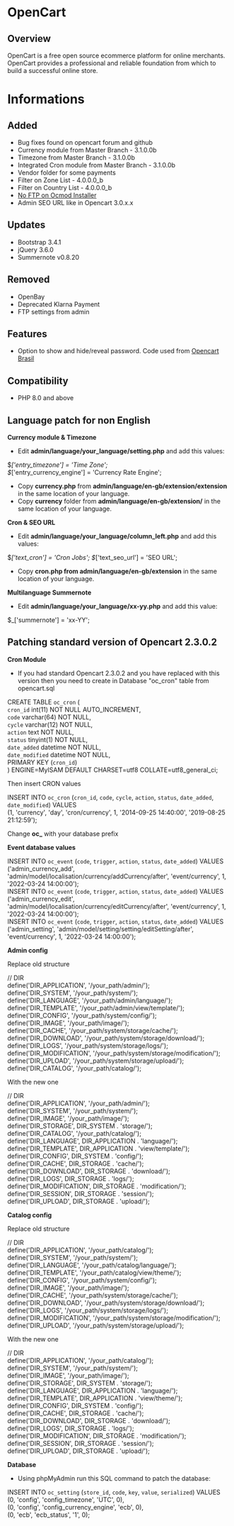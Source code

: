 # OpenCart

## Overview

OpenCart is a free open source ecommerce platform for online merchants. OpenCart provides a professional and reliable foundation from which to build a successful online store.

# Informations

## Added
- Bug fixes found on opencart forum and github
- Currency module from Master Branch - 3.1.0.0b
- Timezone from Master Branch - 3.1.0.0b
- Integrated Cron module from Master Branch - 3.1.0.0b
- Vendor folder for some payments
- Filter on Zone List - 4.0.0.0_b
- Filter on Country List - 4.0.0.0_b
- <a href="https://www.opencart.com/index.php?route=marketplace/extension/info&extension_id=18892">No FTP on Ocmod Installer</a>
- Admin SEO URL like in Opencart 3.0.x.x

## Updates
- Bootstrap 3.4.1
- jQuery 3.6.0
- Summernote v0.8.20

## Removed
- OpenBay
- Deprecated Klarna Payment
- FTP settings from admin

## Features ##
- Option to show and hide/reveal password. Code used from <a href="https://github.com/opencartbrasil/opencartbrasil">Opencart Brasil</a>

## Compatibility
- PHP 8.0 and above

## Language patch for non English

<b>Currency module & Timezone</b>

- Edit <b>admin/language/your_language/setting.php</b> and add this values:

$_['entry_timezone']               = 'Time Zone';\
$_['entry_currency_engine']        = 'Currency Rate Engine';

- Copy <b>currency.php</b> from <b>admin/language/en-gb/extension/extension</b> in the same location of your language.
- Copy <b>currency</b> folder from <b>admin/language/en-gb/extension/</b> in the same location of your language.

<b>Cron & SEO URL</b>

- Edit <b>admin/language/your_language/column_left.php</b> and add this values:

$_['text_cron']                      = 'Cron Jobs';
$_['text_seo_url']                   = 'SEO URL';

- Copy <b>cron.php from admin/language/en-gb/extension</b> in the same location of your language.

<b>Multilanguage Summernote</b>
- Edit <b>admin/language/your_language/xx-yy.php</b> and add this value:

$_['summernote']                    = 'xx-YY';

## Patching standard version of Opencart 2.3.0.2

<b>Cron Module</b>

- If you had standard Opencart 2.3.0.2 and you have replaced with this version then you need to create in Database "oc_cron" table from opencart.sql

CREATE TABLE `oc_cron` (<br>
  `cron_id` int(11) NOT NULL AUTO_INCREMENT,<br>
  `code` varchar(64) NOT NULL,<br>
  `cycle` varchar(12) NOT NULL,<br>
  `action` text NOT NULL,<br>
  `status` tinyint(1) NOT NULL,<br>
  `date_added` datetime NOT NULL,<br>
  `date_modified` datetime NOT NULL,<br>
  PRIMARY KEY (`cron_id`)<br>
) ENGINE=MyISAM DEFAULT CHARSET=utf8 COLLATE=utf8_general_ci;<br>

Then insert CRON values

INSERT INTO `oc_cron` (`cron_id`, `code`, `cycle`, `action`, `status`, `date_added`, `date_modified`) VALUES<br>
(1, 'currency', 'day', 'cron/currency', 1, '2014-09-25 14:40:00', '2019-08-25 21:12:59');<br>

Change <b>oc_</b> with your database prefix


<b>Event database values</b>

INSERT INTO `oc_event` (`code`, `trigger`, `action`, `status`, `date_added`) VALUES<br>
('admin_currency_add', 'admin/model/localisation/currency/addCurrency/after', 'event/currency', 1, '2022-03-24 14:00:00');<br>
INSERT INTO `oc_event` (`code`, `trigger`, `action`, `status`, `date_added`) VALUES<br>
('admin_currency_edit', 'admin/model/localisation/currency/editCurrency/after', 'event/currency', 1, '2022-03-24 14:00:00');<br>
INSERT INTO `oc_event` (`code`, `trigger`, `action`, `status`, `date_added`) VALUES<br>
('admin_setting', 'admin/model/setting/setting/editSetting/after', 'event/currency', 1, '2022-03-24 14:00:00');<br>


<b>Admin config</b>

Replace old structure

// DIR<br>
define('DIR_APPLICATION', '/your_path/admin/');<br>
define('DIR_SYSTEM', '/your_path/system/');<br>
define('DIR_LANGUAGE', '/your_path/admin/language/');<br>
define('DIR_TEMPLATE', '/your_path/admin/view/template/');<br>
define('DIR_CONFIG', '/your_path/system/config/');<br>
define('DIR_IMAGE', '/your_path/image/');<br>
define('DIR_CACHE', '/your_path/system/storage/cache/');<br>
define('DIR_DOWNLOAD', '/your_path/system/storage/download/');<br>
define('DIR_LOGS', '/your_path/system/storage/logs/');<br>
define('DIR_MODIFICATION', '/your_path/system/storage/modification/');<br>
define('DIR_UPLOAD', '/your_path/system/storage/upload/');<br>
define('DIR_CATALOG', '/your_path/catalog/');<br>

With the new one

// DIR<br>
define('DIR_APPLICATION', '/your_path/admin/');<br>
define('DIR_SYSTEM', '/your_path/system/');<br>
define('DIR_IMAGE', '/your_path/image/');<br>
define('DIR_STORAGE', DIR_SYSTEM . 'storage/');<br>
define('DIR_CATALOG', '/your_path/catalog/');<br>
define('DIR_LANGUAGE', DIR_APPLICATION . 'language/');<br>
define('DIR_TEMPLATE', DIR_APPLICATION . 'view/template/');<br>
define('DIR_CONFIG', DIR_SYSTEM . 'config/');<br>
define('DIR_CACHE', DIR_STORAGE . 'cache/');<br>
define('DIR_DOWNLOAD', DIR_STORAGE . 'download/');<br>
define('DIR_LOGS', DIR_STORAGE . 'logs/');<br>
define('DIR_MODIFICATION', DIR_STORAGE . 'modification/');<br>
define('DIR_SESSION', DIR_STORAGE . 'session/');<br>
define('DIR_UPLOAD', DIR_STORAGE . 'upload/');<br>

<b>Catalog config</b>

Replace old structure

// DIR<br>
define('DIR_APPLICATION', '/your_path/catalog/');<br>
define('DIR_SYSTEM', '/your_path/system/');<br>
define('DIR_LANGUAGE', '/your_path/catalog/language/');<br>
define('DIR_TEMPLATE', '/your_path/catalog/view/theme/');<br>
define('DIR_CONFIG', '/your_path/system/config/');<br>
define('DIR_IMAGE', '/your_path/image/');<br>
define('DIR_CACHE', '/your_path/system/storage/cache/');<br>
define('DIR_DOWNLOAD', '/your_path/system/storage/download/');<br>
define('DIR_LOGS', '/your_path/system/storage/logs/');<br>
define('DIR_MODIFICATION', '/your_path/system/storage/modification/');<br>
define('DIR_UPLOAD', '/your_path/system/storage/upload/');<br>

With the new one

// DIR<br>
define('DIR_APPLICATION', '/your_path/catalog/');<br>
define('DIR_SYSTEM', '/your_path/system/');<br>
define('DIR_IMAGE', '/your_path/image/');<br>
define('DIR_STORAGE', DIR_SYSTEM . 'storage/');<br>
define('DIR_LANGUAGE', DIR_APPLICATION . 'language/');<br>
define('DIR_TEMPLATE', DIR_APPLICATION . 'view/theme/');<br>
define('DIR_CONFIG', DIR_SYSTEM . 'config/');<br>
define('DIR_CACHE', DIR_STORAGE . 'cache/');<br>
define('DIR_DOWNLOAD', DIR_STORAGE . 'download/');<br>
define('DIR_LOGS', DIR_STORAGE . 'logs/');<br>
define('DIR_MODIFICATION', DIR_STORAGE . 'modification/');<br>
define('DIR_SESSION', DIR_STORAGE . 'session/');<br>
define('DIR_UPLOAD', DIR_STORAGE . 'upload/');<br>

<b>Database</b>
 - Using phpMyAdmin run this SQL command to patch the database:
 
INSERT INTO `oc_setting` (`store_id`, `code`, `key`, `value`, `serialized`) VALUES<br>
(0, 'config', 'config_timezone', 'UTC', 0),<br>
(0, 'config', 'config_currency_engine', 'ecb', 0),<br>
(0, 'ecb', 'ecb_status', '1', 0);<br>